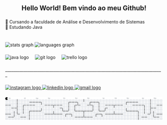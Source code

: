 <h2 align="center">Hello World! Bem vindo ao meu Github!</h2>

###

<p align="left">🔭 Cursando a faculdade de Análise e Desenvolvimento de Sistemas<br>🌱 Estudando Java</p>

###

<br clear="both">

<div align="left">
  <img src="https://github-readme-stats.vercel.app/api?username=ArthurReis-dev&hide_title=false&hide_rank=false&show_icons=true&include_all_commits=true&count_private=true&disable_animations=false&theme=highcontrast&locale=en&hide_border=false&order=1" height="109" alt="stats graph"  />
  <img src="https://github-readme-stats.vercel.app/api/top-langs?username=ArthurReis-dev&locale=en&hide_title=false&layout=compact&card_width=320&langs_count=5&theme=highcontrast&hide_border=false&order=2" height="100" alt="languages graph"  />
</div>

###

<div align="left">
  <img src="https://cdn.jsdelivr.net/gh/devicons/devicon/icons/java/java-original.svg" height="40" alt="java logo"  />
  <img width="12" />
  <img src="https://cdn.jsdelivr.net/gh/devicons/devicon/icons/git/git-original.svg" height="40" alt="git logo"  />
  <img width="12" />
  <img src="https://cdn.jsdelivr.net/gh/devicons/devicon/icons/trello/trello-plain.svg" height="40" alt="trello logo"  />
</div>

###

<p align="left">_______________________________________________________________________________</p>

###

<div align="left">
  <a href="https://www.instagram.com/arthur_frm322/" target="_blank">
    <img src="https://raw.githubusercontent.com/maurodesouza/profile-readme-generator/master/src/assets/icons/social/instagram/default.svg" width="52" height="40" alt="instagram logo"  />
  </a>
  <a href="https://www.linkedin.com/in/arthur-reis-dev/" target="_blank">
    <img src="https://raw.githubusercontent.com/maurodesouza/profile-readme-generator/master/src/assets/icons/social/linkedin/default.svg" width="52" height="40" alt="linkedin logo"  />
  </a>
  <a href="arthurreis32223@gmail.com" target="_blank">
    <img src="https://raw.githubusercontent.com/maurodesouza/profile-readme-generator/master/src/assets/icons/social/gmail/default.svg" width="52" height="40" alt="gmail logo"  />
  </a>
</div>

###

<picture>
  <source media="(prefers-color-scheme: dark)" srcset="https://raw.githubusercontent.com/ArthurReis-dev/ArthurReis-dev/output/pacman-contribution-graph-dark.svg">
  <source media="(prefers-color-scheme: light)" srcset="https://raw.githubusercontent.com/ArthurReis-dev/ArthurReis-dev/output/pacman-contribution-graph.svg">
  <img alt="pacman contribution graph" src="https://raw.githubusercontent.com/ArthurReis-dev/ArthurReis-dev/output/pacman-contribution-graph.svg">
</picture>

###
